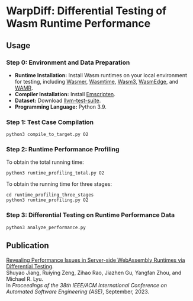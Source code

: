 # WarpDiff: Differential Testing of Wasm Runtime Performance

## Usage

### Step 0: Environment and Data Preparation
* **Runtime Installation:** Install Wasm runtimes on your local environment for testing, including [Wasmer](https://github.com/wasmerio/wasmer), [Wasmtime](https://github.com/bytecodealliance/wasmtime), [Wasm3](https://github.com/wasm3/wasm3), [WasmEdge](https://github.com/WasmEdge/WasmEdge), and [WAMR](https://github.com/bytecodealliance/wasm-micro-runtime).
* **Compiler Installation:** Install [Emscripten](https://emscripten.org).
* **Dataset:** Download [llvm-test-suite](https://github.com/llvm/llvm-test-suite).
* **Programming Language:** Python 3.9.


### Step 1: Test Case Compilation
```
python3 compile_to_target.py O2
```  

### Step 2: Runtime Performance Profiling
To obtain the total running time: 
```
python3 runtime_profiling_total.py O2
```

To obtain the running time for three stages: 
```
cd runtime_profiling_three_stages
python3 runtime_profiling.py O2
```


### Step 3: Differential Testing on Runtime Performance Data
```
python3 analyze_performance.py
```


## Publication
[Revealing Performance Issues in Server-side WebAssembly Runtimes via Differential Testing](https://arxiv.org/abs/2309.12167).  
Shuyao Jiang, Ruiying Zeng, Zihao Rao, Jiazhen Gu, Yangfan Zhou, and Michael R. Lyu.  
In *Proceedings of the 38th IEEE/ACM International Conference on Automated Software Engineering (ASE)*, September, 2023. 